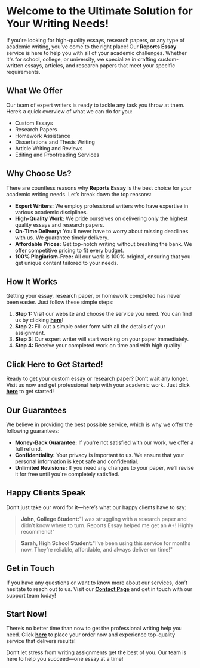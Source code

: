 # Welcome to the Ultimate Solution for Your Writing Needs!

If you're looking for high-quality essays, research papers, or any type of academic writing, you've come to the right place! Our **Reports Essay** service is here to help you with all of your academic challenges. Whether it's for school, college, or university, we specialize in crafting custom-written essays, articles, and research papers that meet your specific requirements.

## What We Offer

Our team of expert writers is ready to tackle any task you throw at them. Here’s a quick overview of what we can do for you:

- Custom Essays
- Research Papers
- Homework Assistance
- Dissertations and Thesis Writing
- Article Writing and Reviews
- Editing and Proofreading Services

## Why Choose Us?

There are countless reasons why **Reports Essay** is the best choice for your academic writing needs. Let’s break down the top reasons:

- **Expert Writers:** We employ professional writers who have expertise in various academic disciplines.
- **High-Quality Work:** We pride ourselves on delivering only the highest quality essays and research papers.
- **On-Time Delivery:** You’ll never have to worry about missing deadlines with us. We guarantee timely delivery.
- **Affordable Prices:** Get top-notch writing without breaking the bank. We offer competitive pricing to fit every budget.
- **100% Plagiarism-Free:** All our work is 100% original, ensuring that you get unique content tailored to your needs.

## How It Works

Getting your essay, research paper, or homework completed has never been easier. Just follow these simple steps:

1. **Step 1:** Visit our website and choose the service you need. You can find us by clicking [**here**](https://tinyurl.com/topessay?keyword=reports+essay)!
2. **Step 2:** Fill out a simple order form with all the details of your assignment.
3. **Step 3:** Our expert writer will start working on your paper immediately.
4. **Step 4:** Receive your completed work on time and with high quality!

## Click Here to Get Started!

Ready to get your custom essay or research paper? Don’t wait any longer. Visit us now and get professional help with your academic work. Just click [**here**](https://tinyurl.com/topessay?keyword=reports+essay) to get started!

## Our Guarantees

We believe in providing the best possible service, which is why we offer the following guarantees:

- **Money-Back Guarantee:** If you're not satisfied with our work, we offer a full refund.
- **Confidentiality:** Your privacy is important to us. We ensure that your personal information is kept safe and confidential.
- **Unlimited Revisions:** If you need any changes to your paper, we’ll revise it for free until you're completely satisfied.

## Happy Clients Speak

Don’t just take our word for it—here’s what our happy clients have to say:

> **John, College Student:**"I was struggling with a research paper and didn’t know where to turn. Reports Essay helped me get an A+! Highly recommend!"

> **Sarah, High School Student:**"I’ve been using this service for months now. They’re reliable, affordable, and always deliver on time!"

## Get in Touch

If you have any questions or want to know more about our services, don’t hesitate to reach out to us. Visit our [**Contact Page**](https://tinyurl.com/topessay?keyword=reports+essay) and get in touch with our support team today!

## Start Now!

There’s no better time than now to get the professional writing help you need. Click [**here**](https://tinyurl.com/topessay?keyword=reports+essay) to place your order now and experience top-quality service that delivers results!

Don’t let stress from writing assignments get the best of you. Our team is here to help you succeed—one essay at a time!
